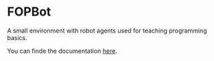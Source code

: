 # FOPBot
A small environment with robot agents used for teaching programming basics.

You can finde the documentation [here](https://tudalgo.github.io/fopbot/index.html).
